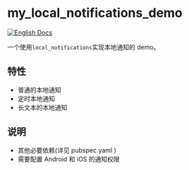 # my_local_notifications_demo

[![English Docs](https://img.shields.io/badge/Docs-English-green?style=flat-square)](README.md)

一个使用`local_notifications`实现本地通知的 demo。

## 特性
- 普通的本地通知
- 定时本地通知
- 长文本的本地通知

## 说明
- 其他必要依赖(详见 pubspec.yaml )
- 需要配置 Android 和 iOS 的通知权限